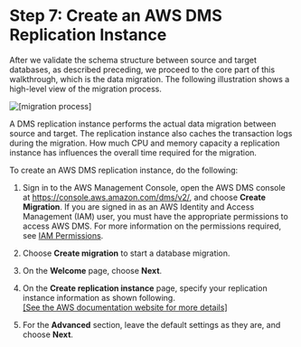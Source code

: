 # Step 7: Create an AWS DMS Replication Instance<a name="chap-rdsoracle2redshift.steps.createreplicationinstance"></a>

After we validate the schema structure between source and target databases, as described preceding, we proceed to the core part of this walkthrough, which is the data migration\. The following illustration shows a high\-level view of the migration process\.

![\[migration process\]](http://docs.aws.amazon.com/dms/latest/sbs/images/sbs-rdsor2redshift-Step7-DMSOverview.png)

A DMS replication instance performs the actual data migration between source and target\. The replication instance also caches the transaction logs during the migration\. How much CPU and memory capacity a replication instance has influences the overall time required for the migration\.

To create an AWS DMS replication instance, do the following:

1. Sign in to the AWS Management Console, open the AWS DMS console at [https://console\.aws\.amazon\.com/dms/v2/](https://console.aws.amazon.com/dms/v2/), and choose **Create Migration**\. If you are signed in as an AWS Identity and Access Management \(IAM\) user, you must have the appropriate permissions to access AWS DMS\. For more information on the permissions required, see [IAM Permissions](https://docs.aws.amazon.com/dms/latest/userguide/CHAP_Security.IAMPermissions.html)\.

1. Choose **Create migration** to start a database migration\.

1. On the **Welcome** page, choose **Next**\.

1. On the **Create replication instance** page, specify your replication instance information as shown following\.    
[\[See the AWS documentation website for more details\]](http://docs.aws.amazon.com/dms/latest/sbs/chap-rdsoracle2redshift.steps.createreplicationinstance.html)

1. For the **Advanced** section, leave the default settings as they are, and choose **Next**\.